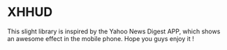 # XHHUD

This slight library is inspired by the Yahoo News Digest APP, which shows an awesome effect in the mobile phone.
Hope you guys enjoy it !
